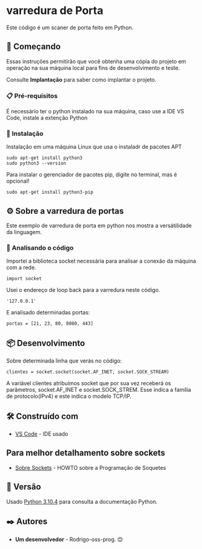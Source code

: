 # varredura de Porta

Este código é um scaner de porta feito em Python.

## 🚀 Começando

Essas instruções permitirão que você obtenha uma cópia do projeto em operação na sua máquina local para fins de desenvolvimento e teste.

Consulte **Implantação** para saber como implantar o projeto.

### 📋 Pré-requisitos

É necessário ter o python instalado na sua máquina, caso use a IDE VS Code, instale a extenção Python

### 🔧 Instalação

Instalação em uma máquina Linux que usa o instaladr de pacotes APT

```
sudo apt-get install python3
sudo python3 --version
```
Para instalar o gerenciador de pacotes pip, digite no terminal, mas é opcional!

```
sudo apt-get install python3-pip

```

## ⚙️ Sobre a varredura de portas

Este exemplo de varredura de porta em python nos mostra a versátilidade da linguagem.


### 🔩 Analisando o código

Importei a biblioteca socket necessária para analisar a conexão da máquina com a rede.

```
import socket

```
Usei o endereço de loop back para a varredura neste código.

```
'127.0.0.1'

```
E analisado determinadas portas:

```
portas = [21, 23, 80, 8080, 443]

```

## 📦 Desenvolvimento

Sobre determinada linha que verás no código:

```
clientes = socket.socket(socket.AF_INET, socket.SOCK_STREAM)

```
A variável clientes atribuímos socket que por sua vez receberá os parâmetros, socket.AF_INET e socket.SOCK_STREM. Esse indica a família de protocolo(IPv4) e este indica o modelo TCP/IP.

## 🛠️ Construído com

* [VS Code](https://www.python.org/) - IDE usado
 

## Para melhor detalhamento sobre sockets


* [Sobre Sockets](https://www.python.org/) - HOWTO sobre a Programação de Soquetes


## 📌 Versão


Usado [Python 3.10.4](https://www.python.org/) para consulta a documentação Python.


## ✒️ Autores


* **Um desenvolvedor** - Rodrigo-oss-prog.
 😊
